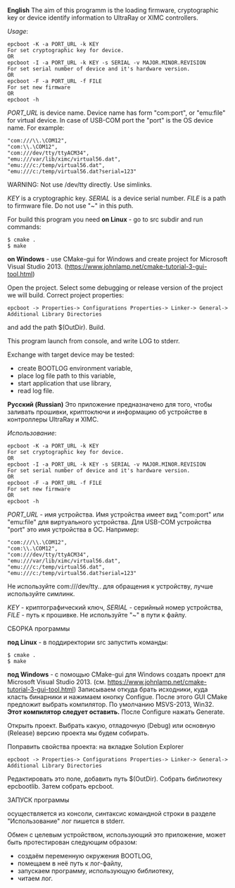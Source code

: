 ﻿**English**
The aim of this programm is the loading firmware, cryptographic key or device identify information to UltraRay or XIMC controllers.

*Usage*: 

    epcboot -K -a PORT_URL -k KEY
    For set cryptographic key for device.
    OR
    epcboot -I -a PORT_URL -k KEY -s SERIAL -v MAJOR.MINOR.REVISION
    For set serial number of device and it's hardware version.
    OR
    epcboot -F -a PORT_URL -f FILE
    For set new firmware
    OR
    epcboot -h


*PORT_URL* is device name.
Device name has form "com:port", or "emu:file" for virtual device.
In case of USB-COM port the "port" is the OS device name.
For example:

    "com:///\\.\COM12",
    "com:\\.\COM12",
    "com:///dev/tty/ttyACM34",
    "emu:///var/lib/ximc/virtual56.dat",
    "emu:///c:/temp/virtual56.dat",
    "emu:///c:/temp/virtual56.dat?serial=123"
WARNING: Not use /dev/tty directly. Use simlinks.

*KEY* is a cryptographic key.
*SERIAL* is a device serial number.
*FILE* is a path to firmware file. Do not use "~" in this puth.

For build this program you need 
**on Linux** - go to src subdir and run commands:

    $ cmake .
    $ make
    
**on Windows** - use CMake-gui for Windows and create project for Microsoft Visual Studio 2013.
(https://www.johnlamp.net/cmake-tutorial-3-gui-tool.html)

Open the project. Select some debugging or release version of the project we will build.
Correct project properties:

`epcboot -> Properties-> Configurations Properties-> Linker-> General-> Additional Library Directories`

and add the path $(OutDir).
Build. 

This program launch from console, and write LOG to stderr.

Exchange with target device may be tested:
- create BOOTLOG environment variable,
- place log file path to this variable,
- start application that use library,
- read log file.

**Русский (Russian)**
Это приложение предназначено для того, чтобы заливать прошивки, криптоключи и информацию об устройстве в контроллеры UltraRay и XIMC.

*Использование*: 

    epcboot -K -a PORT_URL -k KEY
    For set cryptographic key for device.
    OR
    epcboot -I -a PORT_URL -k KEY -s SERIAL -v MAJOR.MINOR.REVISION
    For set serial number of device and it's hardware version.
    OR
    epcboot -F -a PORT_URL -f FILE
    For set new firmware
    OR
    epcboot -h


*PORT_URL* - имя устройства.
Имя устройства имеет вид "com:port" или "emu:file" для виртуального устройства.
Для USB-COM устройства "port" это имя устройства в ОС.
Например:

    "com:///\\.\COM12",
    "com:\\.\COM12",
    "com:///dev/tty/ttyACM34",
    "emu:///var/lib/ximc/virtual56.dat",
    "emu:///c:/temp/virtual56.dat",
    "emu:///c:/temp/virtual56.dat?serial=123"
Не используйте com:///dev/tty.. для обращения к устройству, лучше используйте симлинк.

*KEY* - криптографический ключ,
*SERIAL* - серийный номер устройства,
*FILE* - путь к прошивке. Не используйте "~" в пути к файлу.

СБОРКА программы 

**под Linux** - в поддиректории src запустить команды:

    $ cmake .
    $ make
    
**под Windows** - с помощью CMake-gui для Windows создать проект для Microsoft Visual Studio 2013. 
(см. https://www.johnlamp.net/cmake-tutorial-3-gui-tool.html)
Записываем откуда брать исходники, куда класть бинарники и нажимаем кнопку Configue.
После этого GUI CMake предложит выбрать компилятор. По умолчанию MSVS-2013, Win32.
**Этот компилятор следует оставить.**
После Configure нажать Generate.

Открыть проект. Выбрать какую, отладочную (Debug) или основную (Release) версию проекта мы будем собирать.

Поправить свойства проекта: на вкладке Solution Explorer

`epcboot -> Properties-> Configurations Properties-> Linker-> General-> Additional Library Directories`

Редактировать это поле, добавить путь $(OutDir). 
Собрать библиотеку epcbootlib.
Затем собрать epcboot.

ЗАПУСК программы 

осуществляется из консоли, синтаксис командной строки в разделе "Использование" лог пишется в stderr.

Обмен с целевым устройством, использующий это приложение, может быть протестирован следующим образом:
- создаём переменную окружения BOOTLOG,
- помещаем в неё путь к лог-файлу,
- запускаем программу, использующую библиотеку,
- читаем лог.


